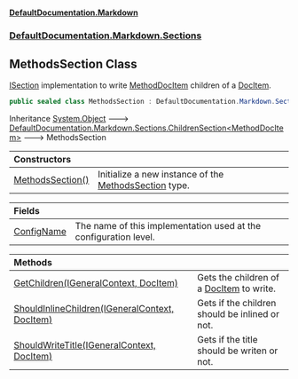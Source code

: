 #### [DefaultDocumentation\.Markdown](../../../../index.md 'index')
### [DefaultDocumentation\.Markdown\.Sections](../../../../index.md#DefaultDocumentation.Markdown.Sections 'DefaultDocumentation\.Markdown\.Sections')

## MethodsSection Class

[ISection](https://github.com/Doraku/DefaultDocumentation/blob/master/documentation/api/DefaultDocumentation/Api/ISection/index.md 'DefaultDocumentation\.Api\.ISection') implementation to write [MethodDocItem](https://github.com/Doraku/DefaultDocumentation/blob/master/documentation/api/DefaultDocumentation/Models/Members/MethodDocItem/index.md 'DefaultDocumentation\.Models\.Members\.MethodDocItem') children of a [DocItem](https://github.com/Doraku/DefaultDocumentation/blob/master/documentation/api/DefaultDocumentation/Models/DocItem/index.md 'DefaultDocumentation\.Models\.DocItem')\.

```csharp
public sealed class MethodsSection : DefaultDocumentation.Markdown.Sections.ChildrenSection<DefaultDocumentation.Models.Members.MethodDocItem>
```

Inheritance [System\.Object](https://docs.microsoft.com/en-us/dotnet/api/System.Object 'System\.Object') &#129106; [DefaultDocumentation\.Markdown\.Sections\.ChildrenSection&lt;](../ChildrenSection_T_/index.md 'DefaultDocumentation\.Markdown\.Sections\.ChildrenSection\<T\>')[MethodDocItem](https://github.com/Doraku/DefaultDocumentation/blob/master/documentation/api/DefaultDocumentation/Models/Members/MethodDocItem/index.md 'DefaultDocumentation\.Models\.Members\.MethodDocItem')[&gt;](../ChildrenSection_T_/index.md 'DefaultDocumentation\.Markdown\.Sections\.ChildrenSection\<T\>') &#129106; MethodsSection

| Constructors | |
| :--- | :--- |
| [MethodsSection\(\)](MethodsSection().md 'DefaultDocumentation\.Markdown\.Sections\.MethodsSection\.MethodsSection\(\)') | Initialize a new instance of the [MethodsSection](index.md 'DefaultDocumentation\.Markdown\.Sections\.MethodsSection') type\. |

| Fields | |
| :--- | :--- |
| [ConfigName](ConfigName.md 'DefaultDocumentation\.Markdown\.Sections\.MethodsSection\.ConfigName') | The name of this implementation used at the configuration level\. |

| Methods | |
| :--- | :--- |
| [GetChildren\(IGeneralContext, DocItem\)](GetChildren(IGeneralContext,DocItem).md 'DefaultDocumentation\.Markdown\.Sections\.MethodsSection\.GetChildren\(DefaultDocumentation\.IGeneralContext, DefaultDocumentation\.Models\.DocItem\)') | Gets the children of a [DocItem](https://github.com/Doraku/DefaultDocumentation/blob/master/documentation/api/DefaultDocumentation/Models/DocItem/index.md 'DefaultDocumentation\.Models\.DocItem') to write\. |
| [ShouldInlineChildren\(IGeneralContext, DocItem\)](ShouldInlineChildren(IGeneralContext,DocItem).md 'DefaultDocumentation\.Markdown\.Sections\.MethodsSection\.ShouldInlineChildren\(DefaultDocumentation\.IGeneralContext, DefaultDocumentation\.Models\.DocItem\)') | Gets if the children should be inlined or not\. |
| [ShouldWriteTitle\(IGeneralContext, DocItem\)](ShouldWriteTitle(IGeneralContext,DocItem).md 'DefaultDocumentation\.Markdown\.Sections\.MethodsSection\.ShouldWriteTitle\(DefaultDocumentation\.IGeneralContext, DefaultDocumentation\.Models\.DocItem\)') | Gets if the title should be writen or not\. |
